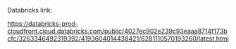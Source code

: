 Databricks link:

https://databricks-prod-cloudfront.cloud.databricks.com/public/4027ec902e239c93eaaa8714f173bcfc/3263346492319392/4193604014438421/6281110570193260/latest.html
